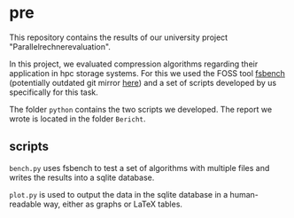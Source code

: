 # pre

This repository contains the results of our university project
"Parallelrechnerevaluation".

In this project, we evaluated compression algorithms regarding their application
in hpc storage systems. For this we used the FOSS tool
[fsbench](https://chiselapp.com/user/Justin_be_my_guide/repository/fsbench/)
(potentially outdated git mirror [here](https://github.com/Ahti/fsbench/)) and a
set of scripts developed by us specifically for this task.

The folder `python` contains the two scripts we developed. The report we wrote is located in the folder `Bericht`.

## scripts

`bench.py` uses fsbench to test a set of algorithms with multiple files and
writes the results into a sqlite database.

`plot.py` is used to output the data in the sqlite database in a human-readable
way, either as graphs or LaTeX tables.
